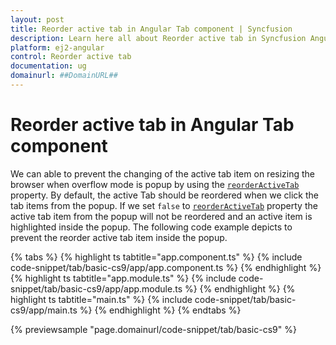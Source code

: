 ```yaml
---
layout: post
title: Reorder active tab in Angular Tab component | Syncfusion
description: Learn here all about Reorder active tab in Syncfusion Angular Tab component of Syncfusion Essential JS 2 and more.
platform: ej2-angular
control: Reorder active tab 
documentation: ug
domainurl: ##DomainURL##
---
```


# Reorder active tab in Angular Tab component

We can able to prevent the changing of the active tab item on resizing the browser when overflow mode is popup by using the [`reorderActiveTab`](https://ej2.syncfusion.com/angular/documentation/api/tab#reorderActiveTab) property. By default, the active Tab should be reordered when we click the tab items from the popup. If we set `false` to [`reorderActiveTab`](https://ej2.syncfusion.com/angular/documentation/api/tab#reorderActiveTab) property the active tab item from the popup will not be reordered and an active item is highlighted inside the popup. The following code example depicts to prevent the reorder active tab item inside the popup.

{% tabs %}
{% highlight ts tabtitle="app.component.ts" %}
{% include code-snippet/tab/basic-cs9/app/app.component.ts %}
{% endhighlight %}
{% highlight ts tabtitle="app.module.ts" %}
{% include code-snippet/tab/basic-cs9/app/app.module.ts %}
{% endhighlight %}
{% highlight ts tabtitle="main.ts" %}
{% include code-snippet/tab/basic-cs9/app/main.ts %}
{% endhighlight %}
{% endtabs %}
  
{% previewsample "page.domainurl/code-snippet/tab/basic-cs9" %}
